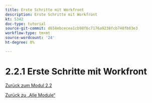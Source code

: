 ```yaml
---
title: Erste Schritte mit Workfront
description: Erste Schritte mit Workfront
kt: 5342
doc-type: tutorial
source-git-commit: d658ebcecea1cb98f6c7176a9238fcb740fb03e3
workflow-type: tm+mt
source-wordcount: '24'
ht-degree: 0%

---
```


# 2.2.1 Erste Schritte mit Workfront

[Zurück zum Modul 2.2](./workfront.md)

[Zurück zu „Alle Module“](./../../../overview.md)
